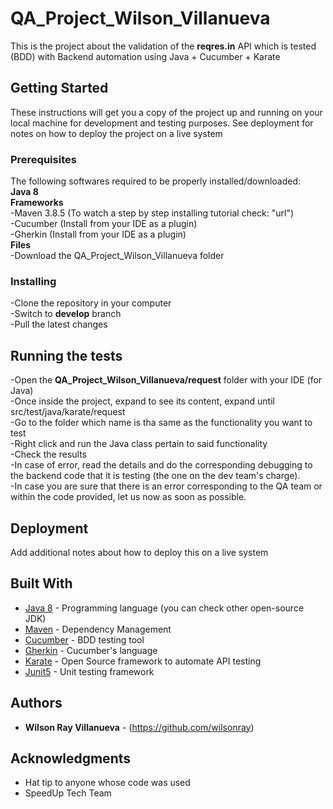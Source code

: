 # QA_Project_Wilson_Villanueva

This is the project about the validation of the **reqres.in** API which is tested (BDD) with Backend automation using Java + Cucumber + Karate

## Getting Started

These instructions will get you a copy of the project up and running on your local machine for development and testing purposes. See deployment for notes on how to deploy the project on a live system

### Prerequisites

The following softwares required to be properly installed/downloaded: <br />
**Java 8** <br />
**Frameworks** <br />
-Maven 3.8.5 (To watch a step by step installing tutorial check: "url") <br />
-Cucumber (Install from your IDE as a plugin) <br />
-Gherkin (Install from your IDE as a plugin) <br />
**Files** <br />
-Download the QA_Project_Wilson_Villanueva folder <br />

### Installing

-Clone the repository in your computer <br />
-Switch to **develop** branch <br />
-Pull the latest changes <br />

## Running the tests

-Open the **QA_Project_Wilson_Villanueva/request** folder with your IDE (for Java) <br />
-Once inside the project, expand to see its content, expand until src/test/java/karate/request <br />
-Go to the folder which name is tha same as the functionality you want to test <br />
-Right click and run the Java class pertain to said functionality <br />
-Check the results <br />
-In case of error, read the details and do the corresponding debugging to the backend code that it is testing (the one on the dev team's charge). <br />
-In case you are sure that there is an error corresponding to the QA team or within the code provided, let us now as soon as possible. <br />

## Deployment

Add additional notes about how to deploy this on a live system

## Built With

* [Java 8](https://adoptium.net/es/temurin/releases/?version=8) - Programming language (you can check other open-source JDK)
* [Maven](https://maven.apache.org/) - Dependency Management
* [Cucumber](https://cucumber.io/) - BDD testing tool
* [Gherkin](https://cucumber.io/docs/gherkin/) - Cucumber's language
* [Karate](https://github.com/karatelabs/karate) - Open Source framework to automate API testing
* [Junit5](https://junit.org/junit5/) - Unit testing framework

## Authors

* **Wilson Ray Villanueva** - (https://github.com/wilsonray)

## Acknowledgments

* Hat tip to anyone whose code was used
* SpeedUp Tech Team

